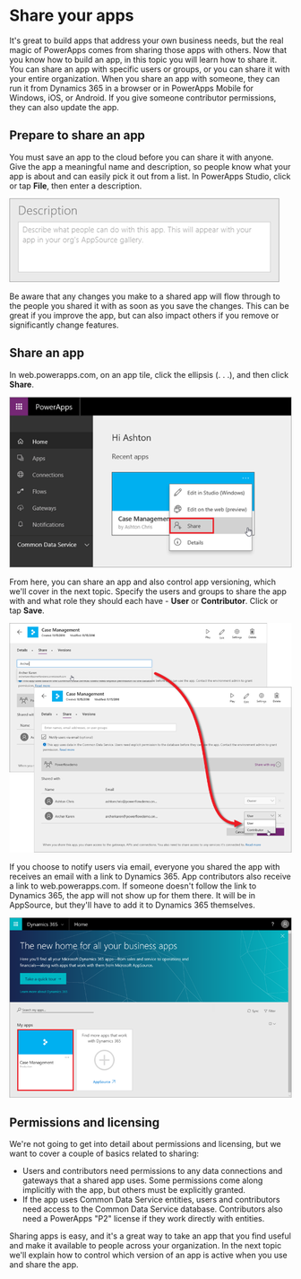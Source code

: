 <properties
   pageTitle="Share your apps | Microsoft PowerApps"
   description="Share apps with colleagues and others"
   services=""
   suite="powerapps"
   documentationCenter="na"
   authors="mgblythe"
   manager="anneta"
   editor=""
   tags=""
   featuredVideoId="_nUU7oOy4oU"
   courseDuration="5m"/>

<tags
   ms.service="powerapps"
   ms.devlang="na"
   ms.topic="get-started-article"
   ms.tgt_pltfrm="na"
   ms.workload="na"
   ms.date="12/09/2016"
   ms.author="mblythe"/>

# Share your apps
It's great to build apps that address your own business needs, but the real magic of PowerApps comes from sharing those apps with others. Now that you know how to build an app, in this topic you will learn how to share it. You can share an app with specific users or groups, or you can share it with your entire organization. When you share an app with someone, they can run it from Dynamics 365 in a browser or in PowerApps Mobile for Windows, iOS, or Android. If you give someone contributor permissions, they can also update the app.


## Prepare to share an app
You must save an app to the cloud before you can share it with anyone. Give the app a meaningful name and description, so people know what your app is about and can easily pick it out from a list. In PowerApps Studio, click or tap **File**, then enter a description.

![App description](./media/learning-manage-share-apps/app-description.png)

Be aware that any changes you make to a shared app will flow through to the people you shared it with as soon as you save the changes. This can be great if you improve the app, but can also impact others if you remove or significantly change features.


## Share an app
In web.powerapps.com, on an app tile, click the ellipsis (. . .), and then click **Share**.
 
![Share app from web.powerapps.com](./media/learning-manage-share-apps/share-app.png)

From here, you can share an app and also control app versioning, which we'll cover in the next topic. Specify the users and groups to share the app with and what role they should each have - **User** or **Contributor**. Click or tap **Save**.
 
![Select users and groups](./media/learning-manage-share-apps/select-users.png)

If you choose to notify users via email, everyone you shared the app with receives an email with a link to Dynamics 365. App contributors also receive a link to web.powerapps.com.  If someone doesn't follow the link to Dynamics 365, the app will not show up for them there. It will be in AppSource, but they'll have to add it to Dynamics 365 themselves.

![App in Dynamics 365](./media/learning-manage-share-apps/dynamics-365.png)


## Permissions and licensing 
We're not going to get into detail about permissions and licensing, but we want to cover a couple of basics related to sharing:

- Users and contributors need permissions to any data connections and gateways that a shared app uses. Some permissions come along implicitly with the app, but others must be explicitly granted.
- If the app uses Common Data Service entities, users and contributors need access to the Common Data Service database. Contributors also need a PowerApps "P2" license if they work directly with entities.

Sharing apps is easy, and it's a great way to take an app that you find useful and make it available to people across your organization. In the next topic we'll explain how to control which version of an app is active when you use and share the app.


